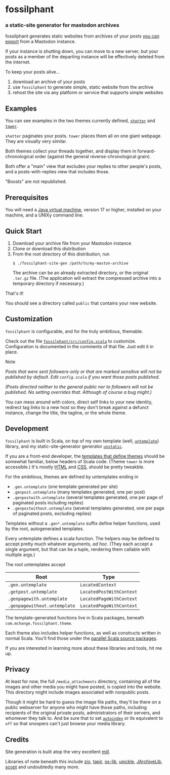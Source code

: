 # fossilphant

### a static-site generator for mastodon archives

fossilphant generates static websites from
archives of your posts [you can export](https://allthings.how/how-to-export-and-import-your-data-on-mastodon/)
from a Mastodon instance.

If your instance is shutting down, you can move to a new server,
but your posts as a member of the departing instance will be effectively
deleted from the internet.

To keep your posts alive...

1. download an archive of your posts
2. use `fossilphant` to generate simple, static website
   from the archive
3. rehost the site via any platform or service that supports simple websites

## Examples

You can see examples in the two themes currently defined,
[`shatter`](https://www.mchange.com/projects/fossilphant/example/shatter)
and [`tower`](https://www.mchange.com/projects/fossilphant/example/tower).

`shatter` paginates your posts. `tower` places them all on one giant webpage.
They are visually very similar.

Both themes collect your threads together, and display them in forward-chronological
order (against the general reverse-chronological grain).

Both offer a "main" view that
excludes your replies to other people's posts, and a posts-with-replies view that
includes those.

"Boosts" are not republished.

## Prerequisites

You will need a [Java virtual machine](https://www.oracle.com/java/technologies/java-se-glance.html),
version 17 or higher, installed on your machine, and a UNIXy command line.

## Quick Start

1. Download your archive file from your Mastodon instance
2. Clone or download this distribution
3. From the root directory of this distribution, run
   ```plaintext
   $ ./fossilphant-site-gen /path/to/my-maston-archive
   ```
   The archive can be an already extracted directory, or the original
    `.tar.gz` file. (The application will extract the compressed archive into a
   temporary directory if necessary.)

That's it!

You should see a directory called `public`
that contains your new website.

## Customization

`fossilphant` is configurable, and for the truly ambitious,
themable.

Check out the file [`fossilphant/src/config.scala`](fossilphant/src/config.scala) to customize.
Configuration is documented in the comments of that file. Just edit it in place.

> [!NOTE]  
> _Posts that were sent followers-only or that are marked sensitive
> will not be published by default. Edit `config.scala` if you want
> those posts published._
> 
> _(Posts directed neither to the general public
> nor to followers will not be published. No setting overrides that.
> Although of course a bug might.)_

You can mess around with colors, direct self links to your new identity,
redirect tag links to a new host so they don't break against a defunct instance,
change the title, the tagline, or the whole theme.

## Development

`fossilphant` is built in Scala, on top of my own template (well,
[`untemplate`](https://github.com/swaldman/untemplate-doc#readme)) library,
and my static-site-generator generator [`unstatic`](https://github.com/swaldman/unstatic).

If you are a front-end developer, the
[templates that define themes](fossilphant/untemplate/com/mchange/fossilphant/theme)
should be somewhat familiar, below headers of Scala code. (Theme `tower` is more accessible.) It's mostly
[HTML](fossilphant/untemplate/com/mchange/fossilphant/theme/tower/layout-main.html.untemplate) and
[CSS](fossilphant/untemplate/com/mchange/fossilphant/theme/tower/style.css.gen.untemplate), should be pretty tweakble.

For the ambitious, themes are defined by untemplates ending in
* `.gen.untemplate` (one template generated per site)
* `.genpost.untemplate`
(many templates generated, one per post)
* `.genpostwith.untemplate` (several templates generated, one per page of paginated posts including replies)
* `.genpostwithout.untemplate` (several templates generated, one per page of paginated posts, excluding replies)

Templates without a `.gen*.untemplate` suffix define helper functions,
used by the root, autogenerated templates.

Every untemplate defines a scala function. The helpers may be defined
to accept pretty much whatever arguments, _ad hoc_. (They each accept a
single argument, but that can be a tuple, rendering them callable with
multiple args.)

The root untemplates accept

| Root                         | Type                     |
|------------------------------|--------------------------|
| `.gen.untemplate`            | `LocatedContext`         |
| `.getpost.untemplate`        | `LocatedPostWithContext` | 
| `.genpagewith.untemplate`    | `LocatedPageWithContext` |
| `.genpagewithout.untemplate` | `LocatedPageWithContext` |

The template-generated functions live in Scala packages, beneath `com.mchange.fossilphant.theme`.

Each theme also includes helper functions, as well as constructs written in normal Scala.
You'll find those under the [parallel Scala source packages](fossilphant/src/com/mchange/fossilphant/theme).

If you are interested in learning more about these libraries and tools, hit me up.

## Privacy

At least for now, the full `/media_attachments` directory, containing all of the images and other media
you might have posted, is copied into the website. This directory might include images associated
with nonpublic posts.

Though it might be hard to guess the image file paths, they'll be there on a public
webserver for anyone who might have those paths, including recipients of the original private
posts, administrators of their servers, and whomever they talk to. And be sure that to set [`autoindex`](https://docs.nginx.com/nginx/admin-guide/web-server/serving-static-content/)
or its equivalent to `off` so that snoopers can't just browse your media library.

## Credits

Site generation is built atop the very excellent [mill](https://github.com/com-lihaoyi/mill).

Libraries of note beneath this include [zio](https://zio.dev/), [tapir](https://tapir.softwaremill.com/en/latest/),
[os-lib](https://github.com/com-lihaoyi/os-lib), [upickle](https://com-lihaoyi.github.io/upickle/),
[JArchiveLib](https://rauschig.org/jarchivelib/), [scopt](https://github.com/scopt/scopt) and undoubtedly many more.
